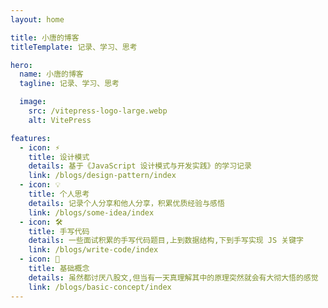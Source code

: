```yaml
---
layout: home

title: 小唐的博客
titleTemplate: 记录、学习、思考

hero:
  name: 小唐的博客
  tagline: 记录、学习、思考

  image:
    src: /vitepress-logo-large.webp
    alt: VitePress

features:
  - icon: ⚡️
    title: 设计模式
    details: 基于《JavaScript 设计模式与开发实践》的学习记录
    link: /blogs/design-pattern/index
  - icon: 💡
    title: 个人思考
    details: 记录个人分享和他人分享，积累优质经验与感悟
    link: /blogs/some-idea/index
  - icon: 🛠️
    title: 手写代码
    details: 一些面试积累的手写代码题目,上到数据结构,下到手写实现 JS 关键字
    link: /blogs/write-code/index
  - icon: 🔩
    title: 基础概念
    details: 虽然都讨厌八股文,但当有一天真理解其中的原理突然就会有大彻大悟的感觉
    link: /blogs/basic-concept/index
---
```


<style>
:root {
  --vp-home-hero-name-color: transparent;
  --vp-home-hero-name-background: -webkit-linear-gradient(120deg, #bd34fe 30%, #41d1ff);

  --vp-home-hero-image-background-image: linear-gradient(-45deg, #bd34fe 50%, #47caff 50%);
  --vp-home-hero-image-filter: blur(40px);
}

@media (min-width: 640px) {
  :root {
    --vp-home-hero-image-filter: blur(56px);
  }
}

@media (min-width: 960px) {
  :root {
    --vp-home-hero-image-filter: blur(72px);
  }
}
</style>
